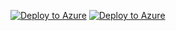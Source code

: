 [![Deploy to Azure](https://azuredeploy.net/deploybutton.png)](https://azuredeploy.net/?repository=https://github.com/chrisscull/azurearmdeployment)
[![Deploy to Azure](https://aka.ms/deploytoazurebutton)](https://portal.azure.com/#create/Microsoft.Template/uri/https%3A%2F%2Fgithub.com%2Fchrisscull%2Fazurearmdeployment%2Fazuredeployment.json)
